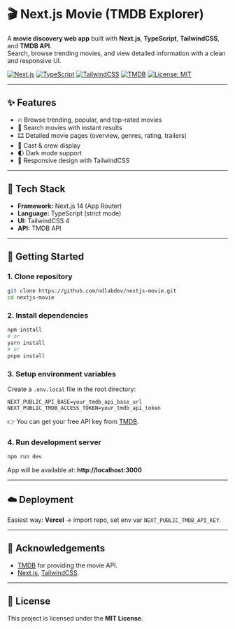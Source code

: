# 🎬 Next.js Movie (TMDB Explorer)

A **movie discovery web app** built with **Next.js**, **TypeScript**, **TailwindCSS**, and **TMDB API**.  
Search, browse trending movies, and view detailed information with a clean and responsive UI.

[![Next.js](https://img.shields.io/badge/Next.js-14-black?logo=nextdotjs)](https://nextjs.org/)
[![TypeScript](https://img.shields.io/badge/TypeScript-5-blue?logo=typescript)](https://www.typescriptlang.org/)
[![TailwindCSS](https://img.shields.io/badge/TailwindCSS-4-38B2AC?logo=tailwindcss)](https://tailwindcss.com/)
[![TMDB](https://img.shields.io/badge/TMDB-API-01B4E4?logo=themoviedatabase)](https://www.themoviedb.org/documentation/api)
[![License: MIT](https://img.shields.io/badge/License-MIT-green.svg)](LICENSE)

---

## ✨ Features

- 🔥 Browse trending, popular, and top-rated movies  
- 🔎 Search movies with instant results  
- 🎞️ Detailed movie pages (overview, genres, rating, trailers)  
- 👥 Cast & crew display  
- 🌓 Dark mode support  
- 📱 Responsive design with TailwindCSS  

---

## 🧱 Tech Stack

- **Framework:** Next.js 14 (App Router)  
- **Language:** TypeScript (strict mode)  
- **UI:** TailwindCSS 4  
- **API:** TMDB API  

---

## 🚀 Getting Started

### 1. Clone repository

```bash
git clone https://github.com/ndlabdev/nextjs-movie.git
cd nextjs-movie
```

### 2. Install dependencies

```bash
npm install
# or
yarn install
# or
pnpm install
```

### 3. Setup environment variables

Create a `.env.local` file in the root directory:

```env
NEXT_PUBLIC_API_BASE=your_tmdb_api_base_url
NEXT_PUBLIC_TMDB_ACCESS_TOKEN=your_tmdb_api_token
```

👉 You can get your free API key from [TMDB](https://www.themoviedb.org/settings/api).  

### 4. Run development server

```bash
npm run dev
```

App will be available at: **http://localhost:3000**

---

## ☁️ Deployment

Easiest way: **Vercel** → import repo, set env var `NEXT_PUBLIC_TMDB_API_KEY`.  

---

## 🙏 Acknowledgements

- [TMDB](https://www.themoviedb.org/) for providing the movie API.  
- [Next.js](https://nextjs.org/), [TailwindCSS](https://tailwindcss.com/).  

---

## 📜 License

This project is licensed under the **MIT License**.

